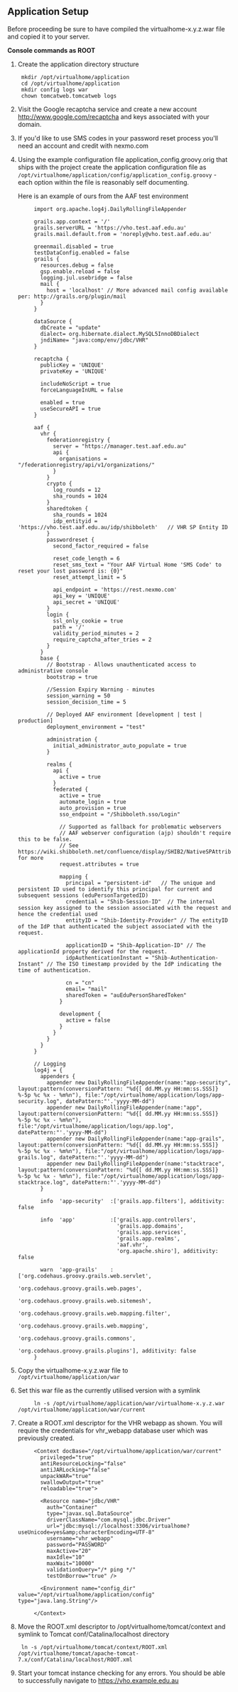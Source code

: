 ## Application Setup

Before proceeding be sure to have compiled the virtualhome-x.y.z.war file and copied it to your server.

**Console commands as ROOT**
1. Create the application directory structure

		mkdir /opt/virtualhome/application
		cd /opt/virtualhome/application
		mkdir config logs war
		chown tomcatweb.tomcatweb logs
		
1. Visit the Google recaptcha service and create a new account http://www.google.com/recaptcha and keys associated with your domain.
2. If you'd like to use SMS codes in your password reset process you'll need an account and credit with nexmo.com

1. Using the example configuration file application_config.groovy.orig that ships with the project create the application configuration file as `/opt/virtualhome/application/config/application_config.groovy` - each option within the file is reasonably self documenting.

    Here is an example of ours from the AAF test environment
    
            import org.apache.log4j.DailyRollingFileAppender

            grails.app.context = '/'
            grails.serverURL = 'https://vho.test.aaf.edu.au'
            grails.mail.default.from = 'noreply@vho.test.aaf.edu.au'

            greenmail.disabled = true
            testDataConfig.enabled = false
            grails {
              resources.debug = false  
              gsp.enable.reload = false
              logging.jul.usebridge = false
              mail {
                host = 'localhost' // More advanced mail config available per: http://grails.org/plugin/mail
              }
            }

            dataSource {
              dbCreate = "update"
              dialect= org.hibernate.dialect.MySQL5InnoDBDialect
              jndiName= "java:comp/env/jdbc/VHR" 
            }

            recaptcha {
              publicKey = 'UNIQUE'
              privateKey = 'UNIQUE'

              includeNoScript = true
              forceLanguageInURL = false

              enabled = true
              useSecureAPI = true
            }

            aaf {
              vhr {
                federationregistry {
                  server = "https://manager.test.aaf.edu.au"
                  api {
                    organisations = "/federationregistry/api/v1/organizations/"
                  }
                }
                crypto {
                  log_rounds = 12
                  sha_rounds = 1024
                }
                sharedtoken {
                  sha_rounds = 1024
                  idp_entityid = 'https://vho.test.aaf.edu.au/idp/shibboleth'   // VHR SP Entity ID
                }
                passwordreset {
                  second_factor_required = false
                  
                  reset_code_length = 6
                  reset_sms_text = "Your AAF Virtual Home 'SMS Code' to reset your lost password is: {0}"
                  reset_attempt_limit = 5

                  api_endpoint = 'https://rest.nexmo.com'
                  api_key = 'UNIQUE'
                  api_secret = 'UNIQUE'
                }
                login {
                  ssl_only_cookie = true
                  path = '/'
                  validity_period_minutes = 2
                  require_captcha_after_tries = 2
                }
              }
              base {
                // Bootstrap - Allows unauthenticated access to administrative console
                bootstrap = true

                //Session Expiry Warning - minutes
                session_warning = 50 
                session_decision_time = 5

                // Deployed AAF environment [development | test | production]
                deployment_environment = "test"

                administration {
                  initial_administrator_auto_populate = true
                }

                realms {
                  api {
                    active = true
                  }
                  federated { 
                    active = true
                    automate_login = true
                    auto_provision = true
                    sso_endpoint = "/Shibboleth.sso/Login"

                    // Supported as fallback for problematic webservers
                    // AAF webserver configuration (ajp) shouldn't require this to be false.
                    // See https://wiki.shibboleth.net/confluence/display/SHIB2/NativeSPAttributeAccess for more
                    request.attributes = true 
                    
                    mapping {
                      principal = "persistent-id"   // The unique and persistent ID used to identify this principal for current and subsequent sessions (eduPersonTargetedID)
                      credential = "Shib-Session-ID"  // The internal session key assigned to the session associated with the request and hence the credential used
                      entityID = "Shib-Identity-Provider" // The entityID of the IdP that authenticated the subject associated with the request.
                      
                      applicationID = "Shib-Application-ID" // The applicationId property derived for the request.     
                      idpAuthenticationInstant = "Shib-Authentication-Instant" // The ISO timestamp provided by the IdP indicating the time of authentication. 
                      
                      cn = "cn"
                      email= "mail"
                      sharedToken = "auEduPersonSharedToken"
                    }

                    development {
                      active = false
                    }
                  }
                }
              }
            }

            // Logging
            log4j = {
              appenders {
                appender new DailyRollingFileAppender(name:"app-security", layout:pattern(conversionPattern: "%d{[ dd.MM.yy HH:mm:ss.SSS]} %-5p %c %x - %m%n"), file:"/opt/virtualhome/application/logs/app-security.log", datePattern:"'.'yyyy-MM-dd")
                appender new DailyRollingFileAppender(name:"app", layout:pattern(conversionPattern: "%d{[ dd.MM.yy HH:mm:ss.SSS]} %-5p %c %x - %m%n"), file:"/opt/virtualhome/application/logs/app.log", datePattern:"'.'yyyy-MM-dd")
                appender new DailyRollingFileAppender(name:"app-grails", layout:pattern(conversionPattern: "%d{[ dd.MM.yy HH:mm:ss.SSS]} %-5p %c %x - %m%n"), file:"/opt/virtualhome/application/logs/app-grails.log", datePattern:"'.'yyyy-MM-dd")
                appender new DailyRollingFileAppender(name:"stacktrace", layout:pattern(conversionPattern: "%d{[ dd.MM.yy HH:mm:ss.SSS]} %-5p %c %x - %m%n"), file:"/opt/virtualhome/application/logs/app-stacktrace.log", datePattern:"'.'yyyy-MM-dd")
              }

              info  'app-security'  :['grails.app.filters'], additivity: false

              info  'app'           :['grails.app.controllers',
                                      'grails.app.domains',
                                      'grails.app.services',
                                      'grails.app.realms',
                                      'aaf.vhr',                       
                                      'org.apache.shiro'], additivity: false
                      
              warn  'app-grails'    :['org.codehaus.groovy.grails.web.servlet',
                                      'org.codehaus.groovy.grails.web.pages',
                                      'org.codehaus.groovy.grails.web.sitemesh',
                                      'org.codehaus.groovy.grails.web.mapping.filter',
                                      'org.codehaus.groovy.grails.web.mapping',
                                      'org.codehaus.groovy.grails.commons',
                                      'org.codehaus.groovy.grails.plugins'], additivity: false
            }		

1. Copy the virtualhome-x.y.z.war file to `/opt/virtualhome/application/war`
1. Set this war file as the currently utilised version with a symlink

			ln -s /opt/virtualhome/application/war/virtualhome-x.y.z.war /opt/virtualhome/application/war/current
			
1. Create a ROOT.xml descriptor for the VHR webapp as shown. You will require the credentials for vhr_webapp database user which was previously created.

			<Context docBase="/opt/virtualhome/application/war/current"
              privileged="true"
              antiResourceLocking="false"
              antiJARLocking="false"
              unpackWAR="true"
              swallowOutput="true"
              reloadable="true">

              <Resource name="jdbc/VHR"
                auth="Container"
                type="javax.sql.DataSource"
                driverClassName="com.mysql.jdbc.Driver"
                url="jdbc:mysql://localhost:3306/virtualhome?useUnicode=yes&amp;characterEncoding=UTF-8"
                username="vhr_webapp" 
                password="PASSWORD"
                maxActive="20" 
                maxIdle="10" 
                maxWait="10000" 
                validationQuery="/* ping */" 
                testOnBorrow="true" />

              <Environment name="config_dir" value="/opt/virtualhome/application/config" type="java.lang.String"/>

            </Context>

1. Move the ROOT.xml descriptor to /opt/virtualhome/tomcat/context and symlink to Tomcat conf/Catalina/localhost directory

		ln -s /opt/virtualhome/tomcat/context/ROOT.xml /opt/virtualhome/tomcat/apache-tomcat-7.x/conf/Catalina/localhost/ROOT.xml
		
1. Start your tomcat instance checking for any errors. You should be able to successfully navigate to https://vho.example.edu.au

